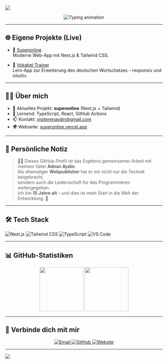 <!-- 🎨 Banner -->
<img src="https://capsule-render.vercel.app/api?type=waving&color=gradient&height=200&section=header&text=Hallo👋+ich+bin+Yigite+Ren+Aydin&fontSize=30&fontAlignY=45&desc=Modern+Web+Entwickler+%7C+Next.js+%2B+Tailwind" />

<!-- 📝 Kayan-Schrift -->
<p align="center">
  <img src="https://readme-typing-svg.herokuapp.com?font=Fira+Code&size=22&pause=1000&center=true&width=500&lines=Next.js+Enthusiast;Tailwind+CSS+Fan;Vercel+Deployer" alt="Typing animation" />
</p>

---

## 🌐 Eigene Projekte (Live)

- 📘 [Superonline](https://superonline.vercel.app)  
  Moderne Web-App mit Next.js & Tailwind CSS.

- 🧠 [Vokabel Trainer](https://vokabel-hazel.vercel.app)  
  Lern-App zur Erweiterung des deutschen Wortschatzes – responsiv und intuitiv.

---

## 🧑‍💻 Über mich

- 🔭 Aktuelles Projekt: **superonline** (Next.js + Tailwind)
- 🌱 Lernend: TypeScript, React, GitHub Actions
- 📫 Kontakt: <a href="mailto:yigiterenaydin@gmail.com">yigiterenaydin@gmail.com</a>
- 🌍 Webseite: [superonline.vercel.app](https://superonline.vercel.app)

---

## 🧡 Persönliche Notiz

> 👨‍👦 Dieses GitHub-Profil ist das Ergebnis gemeinsamer Arbeit mit meinem Vater **Adnan Aydin**.  
> Als ehemaliger **Webpublisher** hat er mir nicht nur die Technik beigebracht,  
> sondern auch die Leidenschaft für das Programmieren weitergegeben.  
> Ich bin **15 Jahre alt** – und dies ist mein Start in die Welt der Entwicklung. 🚀

---

## 🛠 Tech Stack

![Next.js](https://img.shields.io/badge/Next.js-black?style=for-the-badge&logo=next.js)
![Tailwind CSS](https://img.shields.io/badge/Tailwind-06B6D4?style=for-the-badge&logo=tailwindcss&logoColor=white)
![TypeScript](https://img.shields.io/badge/TypeScript-007ACC?style=for-the-badge&logo=typescript&logoColor=white)
![VS Code](https://img.shields.io/badge/VS%20Code-007ACC?style=for-the-badge&logo=visual-studio-code&logoColor=white)

---

## 📊 GitHub-Statistiken

<p align="center">
  <img src="https://github-readme-stats.vercel.app/api?username=yigiterenaydin&show_icons=true&theme=tokyonight" height="140" />
  <img src="https://github-readme-stats.vercel.app/api/top-langs/?username=yigiterenaydin&layout=compact&theme=tokyonight" height="140" />
</p>

---

## 🔗 Verbinde dich mit mir

<p align="center">
  <a href="mailto:yigiterenaydin@gmail.com">
    <img src="https://img.shields.io/badge/Email-D14836?style=for-the-badge&logo=gmail&logoColor=white" alt="Email" />
  </a>
  <a href="https://github.com/yigiterenaydin">
    <img src="https://img.shields.io/badge/GitHub-100000?style=for-the-badge&logo=github&logoColor=white" alt="GitHub" />
  </a>
  <a href="https://superonline.vercel.app">
    <img src="https://img.shields.io/badge/Webseite-008080?style=for-the-badge&logo=web&logoColor=white" alt="Website" />
  </a>
</p>

---

<img src="https://capsule-render.vercel.app/api?type=waving&color=gradient&height=120&section=footer"/>
